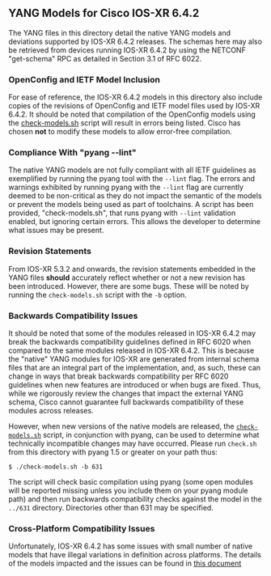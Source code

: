 ## YANG Models for Cisco IOS-XR 6.4.2

The YANG files in this directory detail the native YANG models and deviations supported by IOS-XR 6.4.2 releases. The schemas here may also be retrieved from devices running IOS-XR 6.4.2 by using the NETCONF "get-schema" RPC as detailed in Section 3.1 of RFC 6022.

### OpenConfig and IETF Model Inclusion

For ease of reference, the IOS-XR 6.4.2 models in this directory also include copies of the revisions of OpenConfig and IETF model files used by IOS-XR 6.4.2. It should be noted that compilation of the OpenConfig models using the [check-models.sh](check-models.sh) script will result in errors being listed. Cisco has chosen **not** to modify these models to allow error-free compilation.


### Compliance With "pyang --lint"

The native YANG models are not fully compliant with all IETF guidelines as exemplified by running the pyang tool with the ```--lint``` flag. The errors and warnings exhibited by running pyang with the ```--lint``` flag are currently deemed to be non-critical as they do not impact the semantic of the models or prevent the models being used as part of toolchains. A script has been provided, "check-models.sh", that runs pyang with ```--lint``` validation enabled, but ignoring certain errors. This allows the developer to determine what issues may be present.


### Revision Statements

From IOS-XR 5.3.2 and onwards, the revision statements embedded in the YANG files **should** accurately reflect whether or not a new revision has been introduced. However, there are some bugs. These will be noted by running the ```check-models.sh``` script with the ```-b``` option.

### Backwards Compatibility Issues

It should be noted that some of the modules released in IOS-XR 6.4.2 may break the backwards compatibility guidelines defined in RFC 6020 when compared to the same modules released in IOS-XR 6.4.2. This is because the "native" YANG modules for IOS-XR are generated from internal schema files that are an integral part of the implementation, and, as such, these can change in ways that break backwards compatibility per RFC 6020 guidelines when new features are introduced or when bugs are fixed. Thus, while we rigorously review the changes that impact the external YANG schema, Cisco cannot guarantee full backwards compatibility of these modules across releases.

However, when new versions of the native models are released, the [```check-models.sh```](check-models.sh) script, in conjunction with pyang, can be used to determine what technically incompatible changes may have occurred. Please run ```check.sh``` from this directory with pyang 1.5 or greater on your path thus:

```
$ ./check-models.sh -b 631
```

The script will check basic compilation using pyang (some open modules will be reported missing unless you include them on your pyang module path) and then run backwards compatibility checks against the model in the `../631` directory. Directories other than 631 may be specified.

### Cross-Platform Compatibility Issues

Unfortunately, IOS-XR 6.4.2 has some issues with small number of native models that have illegal variations in definition across platforms. The details of the models impacted and the issues can be found in [this document](MODEL-ISSUES.md)

